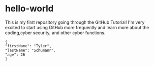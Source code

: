 # hello-world
This is my first repository going through the GitHub Tutorial! I'm very excited to start using GitHub more frequently and learn more about the coding,cyber security, and other cyber functions.
```
{
"firstName": "Tyler",
"lastName": "Schumann",
"age": 26
}
```
